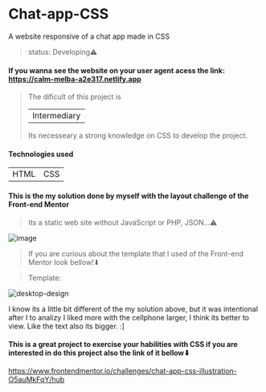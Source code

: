 # Chat-app-CSS
A website responsive of a chat app made in CSS

> status: Developing⚠️
#### If you wanna see the website on your user agent acess the link: https://calm-melba-a2e317.netlify.app

> The dificult of this project is <table><tr><td>Intermediary</td></tr></table>
> Its necesseary a strong knowledge on CSS to develop the project.


#### Technologies used
<table>
<tr>
  <td>HTML</td>
  <td>CSS</td>
</tr>
</table>

#### This is the my solution done by myself with the layout challenge of the Front-end Mentor
> Its a static web site without JavaScript or PHP, JSON...⚠️

![image](https://user-images.githubusercontent.com/105549520/224578925-70917420-37cf-48ee-a36d-54cea376ebfa.png)

> If you are curious about the template that I used of the Front-end Mentor look bellow!⬇


> Template:

![desktop-design](https://user-images.githubusercontent.com/105549520/224570687-f7cb6630-80e2-4009-9fdd-a289ddca0bd0.jpg)

I know its a little bit different of the my solution above, but it was intentional after I to analizy I liked more with the cellphone larger, I think its better to view. Like the text also its bigger. :]

#### This is a great project to exercise your habilities with CSS if you are interested in do this project also the link of it bellow⬇
https://www.frontendmentor.io/challenges/chat-app-css-illustration-O5auMkFqY/hub
